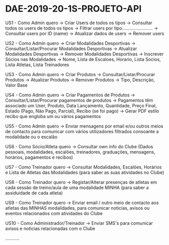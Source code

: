 # DAE-2019-20-1S-PROJETO-API

US1 - Como Admin quero
 -> Criar Users de todos os tipos
 -> Consultar todos os users de todos os tipos
 -> Filtrar users por tipo........................
 -> Consultar users por ID (name) 
 -> Atualizar dados de users
 -> Remover users
 
US2 - Como Admin quero
  -> Criar Modalidades Desportivas
  -> Consultar/Listar/Procurar Modalidades Desportivas
  -> Atualizar Modalidades Desportivas
  -> Remover Modalidades Desportivas
  -> Inscrever Sócios nas Modalidades
  -> Nome, Lista de Escaloes, Horario, Lista Socios, Lista Atletas, Lista Treinadores
  
US3 - Como Admin quero
  -> Criar Produtos
  -> Consultar/Listar/Procurar Produtos
  -> Atualizar Produtos
  -> Remover Produtos
  -> Tipo, Descrição, Valor Base
  
US4 - Como Admin quero
  -> Criar Pagamentos de Produtos
  -> Consultar/Listar/Procurar pagamentos de produtos
  -> Pagamentos têm associado um User, Produto, Data Lançamento, Quantidade, Preço Final, Estado (Pago, Não Pago, Parcial), Recibo (se foi pago)
  -> Gerar PDF estilo recibo que engloba um ou vários pagamentos
  
US5 - Como Admin quero
  -> Enviar mensagens por email e/ou outros meios de contacto para comunicar com vários utilizadores filtrados consoante a modalidade ou o escalão
  
US6 - Como Sócio/Atleta quero
  -> Consultar own info do Clube (Dados pessoais, modalidades, escalões, treinadores, graduações, mensagens, horários, pagamentos e recibos)
  
US7 - Como Treinador quero
  -> Consultar Modalidades, Escalões, Horários e Lista de Atletas das Modalidades (para saber as suas atividades no Clube)
  
US8 - Como Treinador quero
  -> Registar/Alterar presenças de atletas em cada sessão de treino/aula de uma modalidade MINHA (para saber a assiduidade de cada atleta)

US9 - Como Treinador quero
  -> Enviar email / outro meio de contacto aos atletas das MINHAS modalidades, para comunicar noticias, avisos ou eventos relacionados com atividades do Clube
  
US10 - Como Administrador/Treinador
  -> Enviar SMS's para comunicar avisos e noticias relacionadas com o Clube
  
...........
